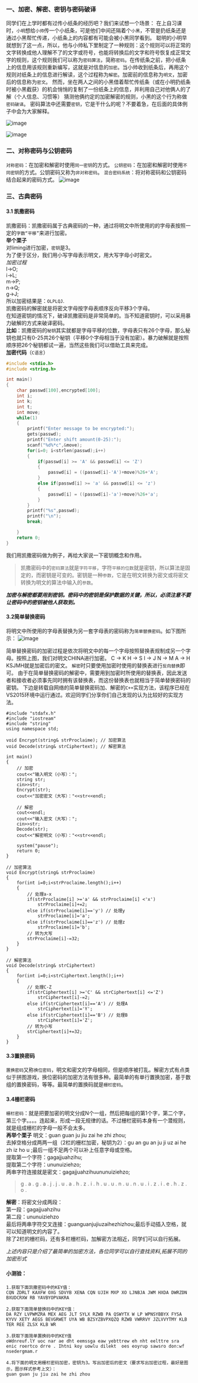 
### 一、加密、解密、密钥与密码破译
同学们在上学时都有过传小纸条的经历吧？我们来试想一个场景：
在上自习课时，`小明`想给`小帅`传一个小纸条，可是他们中间还隔着个`小黑`，不管是扔纸条还是通过小黑帮忙传递，小纸条上的内容都有可能会被小黑同学看到。
聪明的小明早就想到了这一点，所以，他与小帅私下里制定了一种规则：这个规则可以将正常的文字转换成他人理解不了的文字或符号，也能将转换后的文字和符号恢复成正常文字的规则，这个规则我们可以称为`密码算法`，简称`密码`。在传纸条之前，把小纸条上的信息用该规则重新编写，这就是对信息的`加密`。当小帅收到纸条后，再用这个规则对纸条上的信息进行解读，这个过程称为`解密`。加密前的信息称为`明文`，加密后的信息称为`密文`。
然而，坐在两人之间的小黑借着帮忙传纸条（或在小明扔纸条时被小黑截获）的机会悄悄的复制了一份纸条上的信息，并利用自己对他俩人的了解（个人信息、习惯等）
猜测他俩约定的加密解密的规则，小黑的这个行为称做`密码破译`。
密码算法中还需要`密钥`，它是干什么的呢？不要着急，在后面的具体例子中会为大家解释。

![image](../Src/cr_base_2/1511164182362.png)

![image](../Src/cr_base_2/1511164201893.png)



### 二、对称密码与公钥密码
`对称密码`：在加密和解密时使用`同一密钥`的方式。
`公钥密码`：在加密和解密时使用`不同密钥`的方式。公钥密码又称为`非对称密码`。
`混合密码系统`：将对称密码和公钥密码结合起来的密码方式。
![image](../Src/cr_base_2/1511164715194.png)
### 三、古典密码
#### 3.1 凯撒密码

凯撒密码：凯撒密码属于古典密码的一种，通过将明文中所使用的的字母表按照一定的`字数“平移”`来进行加密。<br>
**举个栗子**<br>
对liming进行加密，`密钥`是3。<br>
为了便于区分，我们用小写字母表示明文，用大写字母小时密文。<br>
*加密过程*<br>
l->O;<br>
i->L;<br>
m->P;<br>
n->Q;<br>
g->J;<br>
所以加密结果是：`OLPLQJ`.<br>
凯撒密码的解密就是将密文字母按字母表顺序反向平移3个字母。<br>
在知道密钥的情况下，破译凯撒密码是非常简单的。当不知道密钥时，可以采用暴力破解的方式来破译密码。<br>
**比如**：凯撒密码的`秘钥`其实就都是字母平移的位数，字母表只有26个字母，那么秘钥也就只有0-25共26个秘钥（平移0个字母相当于没有加密）。暴力破解就是按照顺序把26个秘钥都试一遍，当然这些我们可以借助工具来完成。<br>
**加密代码**（`C语言`）
```C
#include <stdio.h>
#include <string.h>

int main()
{
    char passwd[100],encrypted[100];
    int i;
    int k;
    int t;
    int move;
    while(1)
    {
        printf("Enter message to be encrypted:");
        gets(passwd);
        printf("Enter shift amount(0-25):");
        scanf("%d%*c",&move);
        for(i=0; i<strlen(passwd);i++)
        {
            if(passwd[i] >= 'A' && passwd[i] <= 'Z')
            {
                passwd[i] = ((passwd[i]-'A')+move)%26+'A';
            }
            else if(passwd[i] >= 'a' && passwd[i] <= 'z')
            {
                passwd[i] = ((passwd[i]-'a')+move)%26+'a';
            }
        }
        printf("%s",passwd);
        printf("\n");
        break;

    }
    return 0;
}
```
我们用凯撒密码做为例子，再给大家说一下密钥概念和作用。
> 凯撒密码中的`密码算法`就是`字符平移`，字符`平移的位数`就是密钥，所以算法是固定的，而密钥是可变的。密钥是一种`参数`，它是在明文转换为密文或将密文转换为明文的算法中输入的`参数`。

***加密与解密都要用到密钥。密码中的密钥是保护数据的关键，所以，必须注意不要让密码中的密钥被他人获取到。***
#### 3.2简单替换密码
将明文中所使用的字母表替换为另一套字母表的密码称为`简单替换密码`。如下图所示：
![image](../Src/cr_base_2/1511169309920.png)

简单替换密码的加密过程是依次将明文中的每一个字母按照替换表规制成另一个字母。按照上图，我们对明文CHINA进行加密。
C → K
H → S
I  → J
N → M
A → H
KSJMH就是加密后的密文。
`解密`时只要使用加密时使用的替换表进行`反向替换`即可。
由于在简单替换密码的解密中，需要用到加密时所使用的替换表，因此发送者和接收者必须事先同时拥有该替换表，而这份替换表也就相当于简单替换密码的密钥。
下边是转载自网络的简单替换密码加、解密的`C++`实现方法，该程序已经在VS2015环境中运行通过。欢迎同学们分享你们自己发现的认为比较好的实现方法。


	#include "stdafx.h"
	#include "iostream"
	#include "string"
	using namespace std;
	
	void Encrypt(string& strProclaime); // 加密算法
	void Decode(string& strCiphertext); // 解密算法
	
	int main()
	{
	    // 加密
	    cout<<"输入明文（小写）：";
	    string str;
	    cin>>str;
	    Encrypt(str);
	    cout<<"加密密文（大写）："<<str<<endl;
	
	    // 解密
	    cout<<endl;
	    cout<<"输入密文（大写）：";
	    cin>>str;
	    Decode(str);
	    cout<<"解密明文（小写）："<<str<<endl;
	
	    system("pause"); 
	    return 0;
	}
	
	// 加密算法
	void Encrypt(string& strProclaime)
	{
	    for(int i=0;i<strProclaime.length();i++)
	    {
	        // 处理a-x
	        if(strProclaime[i] >='a' && strProclaime[i] <'x') 
	            strProclaime[i]+=2;
	        else if(strProclaime[i]=='y') // 处理y
	            strProclaime[i]='a';
	        else if(strProclaime[i]=='z') // 处理z
	            strProclaime[i]='b';
	        // 转为大写
	        strProclaime[i]-=32;
	    }
	}
	
	// 解密算法
	void Decode(string& strCiphertext)
	{
	    for(int i=0;i<strCiphertext.length();i++)
	    {
	        // 处理C-Z
	        if(strCiphertext[i] >='C' && strCiphertext[i] <='Z') 
	            strCiphertext[i]-=2;
	        else if(strCiphertext[i]=='A') // 处理A
	            strCiphertext[i]='Y';
	        else if(strCiphertext[i]=='B') // 处理B
	            strCiphertext[i]='Z';
	        // 转为小写
	        strCiphertext[i]+=32;
	    }
	}
#### 3.3置换密码
`置换密码`又称`换位密码`，明文和密文的字母相同，但是顺序被打乱。解密方式有点类似于拼图游戏，换位密码的加密方法有很多种。最简单的有单行置换加密，基于数组的置换密码，等等。最简单的置换码就是`栅栏密码`。<br>
#### 3.4栅栏密码
`栅栏密码`：就是把要加密的明文分成N个一组，然后把每组的第1个字，第二个字，第三个字。。。。连起来，形成一段无规律的话。不过栅栏密码本身有一个潜规则，就是组成栅栏的字母一般不会太多。<br>
**再举个栗子**
明文：guan guan ju jiu zai he zhi zhou;<br>
去掉空格分成两两一组（2栏的栅栏加密，秘钥为2）：gu an gu an ju ji uz ai he zh iz ho u ;最后一组不足两个可以补上任意字母或空格。<br>
提取第一个字符：gagajjuahzihu;<br>提取第二个字符：ununuiziehzo;<br>两串字符连接就是密文：gagajjuahzihuununuiziehzo;<br>
>g . a . g . a . j . j . u . a . h . z . i . h . u
. u . n . u . n . u . i . z . i . e . h . z . o .    
>

**解密**：将密文分成两段：<br>
第一段：gagajjuahzihu<br>
第二段：ununuiziehzo<br>
最后将两串字符交叉连接：guanguanjujiuzaihezhizhou;最后手动插入空格，就可以知道明文的内容了。<br>
除了2栏的栅栏码，还有多栏栅栏码，加解密方法相近，同学们可以自行拓展。<br>

*上述内容只是介绍了最简单的加密方法，各位同学可以自行查找资料,拓展不同的加密形式*

#### 小测验：
	1.获取下面凯撒密码中的KEY值：
	CQN ZDRLT KAXFW OXG SDVYB XENA CQN UJIH MXP XO LJNBJA JWM HXDA DWRZDN BXUDCRXW RB YAVBYOPVAKRA

	2.获取下面简单替换码中的KEY值：
	DA RZY LVPWMZRA MEX AEG JLT SYLX RZWB PA QSWYTX W LP WPNSYBBYX FYSA KYVV XETY AEGS BEVGRWET UYA WB BZSYZBVPXQZQ RZWB VWRRVY JZLVVYTMY KLB TER REE ZLSX KLB WR

	3.获取下面简单置换码中的KEY值
	oWdnreuf.lY uoc nar ae dht eemssga eaw yebttrew eh nht eelttre sra enic roertco drre . Ihtni koy uowlu dilekt  oes eoyrup sawsro don:wf nsedergmam.r

	4.将下面的明文用栅栏密码加密，密钥为3。写出加密后的密文（要求写出加密过程，最好是图示，图示样式参考上文）：
	guan guan ju jiu zai he zhi zhou

